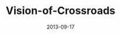 ---
layout: music 
title: "Vision-of-Crossroads"
series: "Go Forth"
date: 2013-09-17 
description: "Brian Tome talks about Crossroads’ entrepreneurial vision."
audio: "http://www.crossroads.net/players/media/hq/go_forth_04.mp3"
audio-duration: "45:32"
src: "http://www.crossroads.net/players/media/mediumHz/190x110_GoForth.jpg"
---